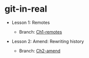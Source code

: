 # git-in-real

* Lesson 1: Remotes
    - Branch: [Ch1-remotes](/git-in-real/blob/Ch1-remotes/1-lesson.md)


* Lesson 2: Amend: Rewriting history 
    - Branch: [Ch2-amend](/git-in-real/blob/CH2-amend/2-lesson.md)
